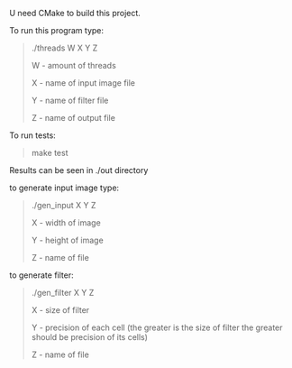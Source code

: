 U need CMake to build this project.

To run this program type:
>./threads W X Y Z
>
>W - amount of threads
>
>X - name of input image file
>
>Y - name of filter file
>
>Z - name of output file

To run tests:
>make test

Results can be seen in ./out directory

to generate input image type:
>./gen_input X Y Z
>
>X - width of image
>
>Y - height of image
>
>Z - name of file

to generate filter:
>./gen_filter X Y Z
>
>X - size of filter
>
>Y - precision of each cell (the greater is the size of filter the greater should be precision of its cells)
>
>Z - name of file
